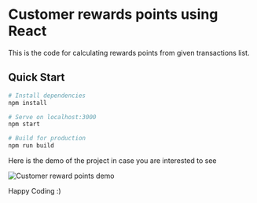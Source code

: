 # Customer rewards points using React

This is the code for calculating rewards points from given transactions list.

## Quick Start

```bash
# Install dependencies
npm install

# Serve on localhost:3000
npm start

# Build for production
npm run build
```

Here  is  the demo of the project in case you are interested to see

![ Customer reward points demo](/image/CustomerRewardspointsDemo.gif)

Happy Coding :)